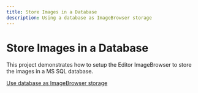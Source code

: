 ```yaml
---
title: Store Images in a Database
description: Using a database as ImageBrowser storage
---
```


# Store Images in a Database

This project demonstrates how to setup the Editor ImageBrowser to store the images in a MS SQL database.

[Use database as ImageBrowser storage](https://github.com/telerik/ui-for-aspnet-mvc-examples/tree/master/editor/database-image-browser)
